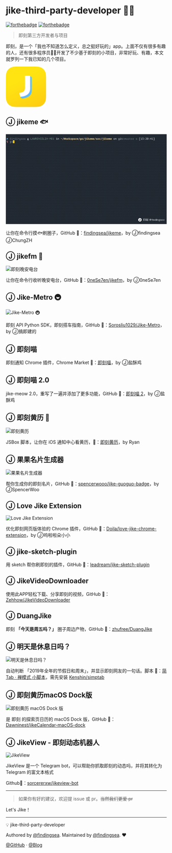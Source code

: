 # jike-third-party-developer 👨‍💻‍

[![forthebadge](https://forthebadge.com/images/badges/built-with-love.svg)](https://forthebadge.com)  [![forthebadge](https://forthebadge.com/images/badges/makes-people-smile.svg)](https://forthebadge.com)

> 即刻第三方开发者与项目

即刻，是一个「我也不知道怎么定义，总之挺好玩的」app。上面不仅有很多有趣的人，还有很多程序员👨‍💻‍开发了不少基于即刻的小项目，非常好玩、有趣，本文就罗列一下我已知的几个项目。

<img src="https://raw.githubusercontent.com/findingsea/blog_source/master/images/jike.jpg" alt="即刻 - 看点好东西 by If Tech" width="25%" height="25%" border=0>

## Ⓙ jikeme 🐟

![jikeme](https://raw.githubusercontent.com/findingsea/jikeme/master/dist/exmaple.gif)

让你在命令行摸🐟刷圈子，GitHub 🔗：[findingsea/jikeme](https://github.com/findingsea/jikeme)，by Ⓙfindingsea ⒿChungZH 

## Ⓙ jikefm 🎵

![即刻晚安电台](https://raw.githubusercontent.com/findingsea/jikefm/master/dist/example.gif)

让你在命令行收听晚安电台，GitHub 🔗：[0neSe7en/jikefm](https://github.com/0neSe7en/jikefm)，by Ⓙ0neSe7en 

## Ⓙ Jike-Metro 🚇

![Jike-Metro 🚇](https://github.com/findingsea/jike-third-party-developer/blob/master/dist/jike-metro.png?raw=true)

即刻 API Python SDK，即刻搭车指南，GitHub 🔗：[Sorosliu1029/Jike-Metro](https://github.com/Sorosliu1029/Jike-Metro)， by Ⓙ搞即建的 

## Ⓙ 即刻喵

即刻通知 Chrome 插件，Chrome Market 🔗：[即刻喵](https://chrome.google.com/webstore/detail/%E5%8D%B3%E5%88%BB%E5%96%B5/gahlkoaglgmbpjoecaahganpccafojaa?hl=zh-CN)，by Ⓙ盐酥鸡 

## Ⓙ 即刻喵 2.0

jike-meow 2.0，重写了一遍并添加了更多功能，GitHub 🔗：[即刻喵 2](https://github.com/coder-ysj/jike-meow-2)，by Ⓙ盐酥鸡

## Ⓙ 即刻黄历 📆

![即刻黄历](https://github.com/findingsea/jike-third-party-developer/blob/master/dist/jike-calendar.jpg?raw=true)

JSBox 脚本，让你在 iOS 通知中心看黄历，🔗：[即刻黄历](https://xteko.com/redir?name=Jike%20Calendar&url=https%3A%2F%2Fstorage.ryannn.com%2Fjsbox%2FJike-Calendar.js&icon=icon_125.png&types=3&version=1.0&author=Ryan)，by Ryan

## Ⓙ 果果名片生成器

![果果名片生成器](https://camo.githubusercontent.com/9c176beaf7121f48041f1fe4dd78eaaf638e32f2/68747470733a2f2f692e6c6f6c692e6e65742f323031382f31312f32362f356266626139323236326437352e6a7067)

帮你生成你的即刻名片，GitHub 🔗：[spencerwooo/jike-guoguo-badge](https://github.com/spencerwooo/jike-guoguo-badge)，by ⒿSpencerWoo

## Ⓙ Love Jike Extension

![Love Jike Extension](https://github.com/Unknow-Y/tojike-chrome-extension/blob/master/dist/example-v2.0.9.gif)

优化即刻网页版体验的 Chrome 插件，GitHub 🔗：[Doila/love-jike-chrome-extension](https://github.com/Doila/love-jike-chrome-extension)，by Ⓙ呜啦啦朵小小


## Ⓙ jike-sketch-plugin

用 sketch 帮你刷即刻的插件，GitHub 🔗：[leadream/jike-sketch-plugin](https://github.com/leadream/jike-sketch-plugin)

## Ⓙ JikeVideoDownloader

使用此APP轻松下载、分享即刻的视频，GitHub 🔗：[Zehhow/JikeVideoDownloader](https://github.com/Zehhow/JikeVideoDownloader)

## Ⓙ DuangJike

即刻 **「今天是周五吗？」** 圈子周边产物，GitHub 🔗：[zhufree/DuangJike](https://github.com/zhufree/DuangJike)

## Ⓙ 明天是休息日吗？

![明天是休息日吗？](https://github.com/findingsea/jike-third-party-developer/blob/master/dist/simptab.png?raw=true)

自动判断 「2019年全年的节假日和周末」，并显示即刻网友的一句话。脚本 🔗：[简 Tab · 禅模式 小脚本](https://github.com/Kenshin/simptab/issues/63)，需先安装 [Kenshin/simptab](https://github.com/Kenshin/simptab)

## Ⓙ 即刻黄历macOS Dock版

![即刻黄历 macOS Dock 版](https://raw.githubusercontent.com/Dawninest/jikeCalendar-macOS-dock/master/readSupport/01.jpg)

是 即刻 的探索页日历的 macOS Dock 版，GitHub 🔗：[Dawninest/jikeCalendar-macOS-dock](https://github.com/Dawninest/jikeCalendar-macOS-dock)

## Ⓙ JikeView - 即刻动态机器人

![JikeView](https://github.com/sorcererxw/jike-third-party-developer/blob/master/dist/jikeview.gif?raw=true)

JikeView 是一个 Telegram bot，可以帮助你抓取即刻的动态吗，并将其转化为 Telegram 的富文本格式

Github🔗：[sorcererxw/jikeview-bot](https://github.com/sorcererxw/jikeview-bot)

------

> 如果你有好的建议，欢迎提 issue 或 pr。~~当然我们更爱 pr~~

Let's Jike！

------

:bulb: jike-third-party-developer

Authored by [@findingsea](https://github.com/findingsea/). Maintained by [@findingsea](https://github.com/findingsea/). :heart:

[@GitHub](https://github.com/findingsea/) · [@Blog](https://findingsea.github.io)
